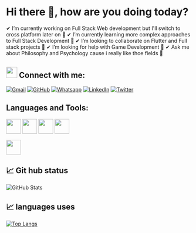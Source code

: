 # Hi there 👋, how are you doing today?

 ✔  I’m currently working on Full Stack Web development but I'll switch to cross platform later on 🔭
 ✔  I’m currently learning more complex approaches to Full Stack Development 🌱
 ✔  I’m looking to collaborate on Flutter and Full stack projects 👯
 ✔  I’m looking for help with Game Development 🤔
 ✔  Ask me about Philosophy and Psychology cause i really like thoe fields 💬 


## <img src="https://media.giphy.com/media/iY8CRBdQXODJSCERIr/giphy.gif" width="30px"> Connect with me:
<!--   ✔ 📫 How to reach me: Send me an Email - **jobaadewumis@gmail.com**, Yell at me on [Twitter](https://twitter.com/_jobaa) -->
  
  <p align="left">
	<a href="mailto:jobaadewumis@gmail.com"><img img src="https://img.shields.io/badge/gmail-%23EA4335.svg?style=plastic&logo=gmail&logoColor=white" alt="Gmail"/></a>
	<a href="https://github.com/JobaAdewumi"><img src="https://img.shields.io/badge/github-%23181717.svg?style=plastic&logo=github&logoColor=white" alt="GitHub"/></a>
	<a href="https://wa.me/+2348022300886"><img src="https://img.shields.io/badge/whatsapp-%2325D366.svg?style=plastic&logo=whatsapp&logoColor=white" alt="Whatsapp"/></a>
	<a href="https://www.linkedin.com/in/joba-adewumi/"><img src="https://img.shields.io/badge/linkedin-%230A66C2.svg?style=plastic&logo=linkedin&logoColor=white" alt="LinkedIn"/></a>
	<a href="https://twitter.com/_jobaa"><img src="https://img.shields.io/badge/twitter-%00ACEE.svg?style=plastic&logo=twitter&logoColor=black" alt="Twitter"/></a>
</p>

## Languages and Tools:
<a href="https://code.visualstudio.com/"> <img src="https://svgshare.com/i/gTp.svg" width="40px" ></a>
<a href="https://html.com/"> <img src="https://svgshare.com/i/gW4.svg" width="40px" ></a>
<a href="https://css-tricks.com/"> <img src="https://svgshare.com/i/gVd.svg" width="40px" ></a>
<a href="https://www.javascript.com/"> <img src="https://svgshare.com/i/gWF.svg" width="40px" ></a>
<!-- <a href="https://getbootstrap.com/"> <img src="https://svgshare.com/i/gVe.svg" width="40px" ></a> -->
<a href="https://github.com"> <img src="https://svgshare.com/i/gVT.svg" width="40px" ></a>

## 📈 Git hub status
![GitHub Stats](https://github-readme-stats.vercel.app/api?username=JobaAdewumi&theme=radical)

## 📈 languages uses
[![Top Langs](https://github-readme-stats.vercel.app/api/top-langs/?username=JobaAdewumi&layout=compact)](https://github.com/anuraghazra/github-readme-stats)




<!-- - 😄 Pronouns: ...
- ⚡ Fun fact: ... -->

<!--
**JobaAdewumi/JobaAdewumi** is a ✨ _special_ ✨ repository because its `README.md` (this file) appears on your GitHub profile.

Here are some ideas to get you started:

- 🔭 I’m currently working on ...
- 🌱 I’m currently learning ...
- 👯 I’m looking to collaborate on ...
- 🤔 I’m looking for help with ...
- 💬 Ask me about ...
- 📫 How to reach me: ...
- 😄 Pronouns: ...
- ⚡ Fun fact: ...
-->
